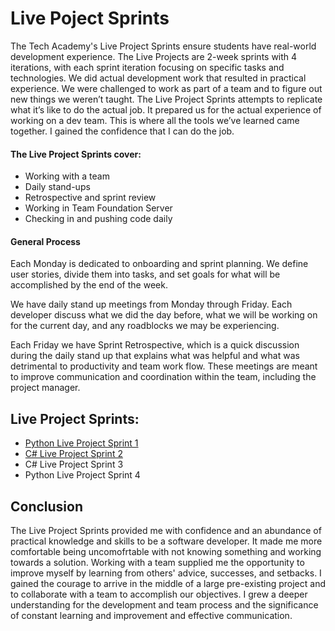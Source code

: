# Live Poject Sprints
The Tech Academy's Live Project Sprints ensure students have real-world development experience. The Live Projects are 2-week sprints with 4 iterations, with each sprint iteration focusing on specific tasks and technologies. We did actual development work that resulted in practical experience. We were challenged to work as part of a team and to figure out new things we weren’t taught. The Live Project Sprints attempts to replicate what it’s like to do the actual job. It prepared us for the actual experience of working on a dev team. This is where all the tools we’ve learned came together. I gained the confidence that I can do the job.

#### The Live Project Sprints cover:
- Working with a team
- Daily stand-ups
- Retrospective and sprint review
- Working in Team Foundation Server
- Checking in and pushing code daily

#### General Process
Each Monday is dedicated to onboarding and sprint planning. We define user stories, divide them into tasks, and set goals for what will be accomplished by the end of the week.

We have daily stand up meetings from Monday through Friday. Each developer discuss what we did the day before, what we will be working on for the current day, and any roadblocks we may be experiencing.

Each Friday we have Sprint Retrospective, which is a quick discussion during the daily stand up that explains what was helpful and what was detrimental to productivity and team work flow. These meetings are meant to improve communication and coordination within the team, including the project manager.

## Live Project Sprints:
- [Python Live Project Sprint 1](https://github.com/rbmanez/TTA-Live-Project-Sprints/blob/master/PythonLiveProjectSprint.md)
- [C# Live Project Sprint 2](https://github.com/rbmanez/TTA-Live-Project-Sprints/blob/master/C%23LiveProjectSprint.md)
- C# Live Project Sprint 3
- Python Live Project Sprint 4

## Conclusion
The Live Project Sprints provided me with confidence and an abundance of practical knowledge and skills to be a software developer. It made me more comfortable being uncomofrtable with not knowing something and working towards a solution. Working with a team supplied me the opportunity to improve myself by learning from others' advice, successes, and setbacks. I gained the courage to arrive in the middle of a large pre-existing project and to collaborate with a team to accomplish our objectives. I grew a deeper understanding for the development and team process and the significance of constant learning and improvement and effective communication.
